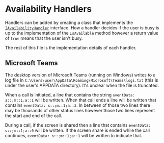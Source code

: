 ﻿# Availability Handlers

Handlers can be added by creating a class that implements the [`IAvailabilityHandler`](IAvailabilityHandler.cs) interface. How a handler decides if the user is busy is up to the implementation of the `IsAvailable` method however a return value of `true` means that the user isn't busy.

The rest of this file is the implementation details of each handler.

## Microsoft Teams

The desktop version of Microsoft Teams (running on Windows) writes to a log file in `C:\Users\user\AppData\Roaming\Microsoft\Teams\logs.txt` (this is under the user's APPDATA directory). It's unclear when the file is truncated.

When a call is initiated, a line that contains the string `eventData: s::;m::1;a::1` will be written. When that call ends a line will be written that contains `eventData: s::;m::1;a::3`. In between of those two lines there may be thousands of other status lines however those two lines represent the start and end of the call.

During a call, if the screen is shared then a line that contains `eventData: s::;m::1;a::0` will be written. If the screen share is ended while the call continues, `eventData: s::;m::1;a::1` will be written to indicate that.
